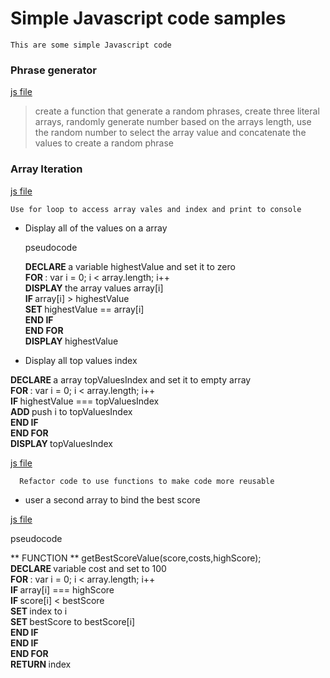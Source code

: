 # Simple Javascript code samples
    This are some simple Javascript code

### Phrase generator
[js file](js/phraseGenerator.js)
  > create a function that generate a random phrases,
    create three literal arrays,
    randomly generate number based on the arrays length,
    use the random number to select the array value and
    concatenate the values to create a random phrase

### Array Iteration

[ js file ](js/arrayIteration.js)

    Use for loop to access array vales and index and print to console

* Display all of the values on a array

  pseudocode

  <strong> DECLARE </strong> a variable highestValue and set it to zero <br/>
  <strong> FOR </strong> : var i = 0; i < array.length; i++ <br/>
  <strong> DISPLAY </strong> the array values array[i]<br/>
  <strong> IF </strong> array[i] > highestValue <br/>
  <strong> SET </strong> highestValue == array[i]<br/>
  <strong> END IF </strong> <br>
  <strong> END FOR </strong> <br>
  <strong> DISPLAY </strong> highestValue

* Display all top values index

 <strong> DECLARE </strong> a array topValuesIndex and set it to empty array <br/>
 <strong> FOR </strong> : var i = 0; i < array.length; i++ <br/>
 <strong> IF </strong> highestValue === topValuesIndex <br/>
 <strong> ADD </strong> push i to topValuesIndex <br >
 <strong> END IF </strong> <br >
 <strong> END FOR </strong>  <br>
 <strong> DISPLAY </strong> topValuesIndex

[js file](js/arrayIterationRefactor.js)

      Refactor code to use functions to make code more reusable  

* user a second array to bind the best score

[js file](js/twoArrayIteration.js)

  pseudocode

  ** FUNCTION ** getBestScoreValue(score,costs,highScore);<br/>
  <strong> DECLARE </strong> variable cost and set to 100 <br/>
  <strong> FOR </strong> : var i = 0; i < array.length; i++ <br/>
  <strong> IF </strong> array[i] === highScore <br/>
  <strong> IF </strong> score[i] < bestScore <br/>
  <strong> SET </strong> index to i  <br >
  <strong> SET </strong> bestScore to bestScore[i]  <br >
  <strong> END IF </strong> <br >
  <strong> END IF </strong> <br >
  <strong> END FOR </strong>  <br>
  <strong> RETURN </strong> index
